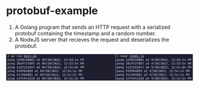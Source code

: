 # protobuf-example
1. A Golang program that sends an HTTP request with a serialized protobuf containing the timestamp and a random number.
2. A NodeJS server that recieves the request and deserializes the protobuf.

![Demo](assets/demo.png)

